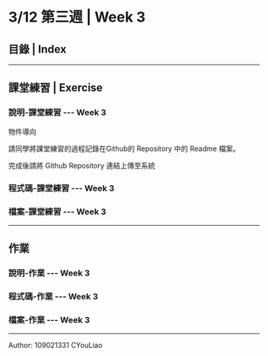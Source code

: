 # 3/12 第三週 | Week 3

## 目錄 | Index

---

## 課堂練習 | Exercise

### 說明-課堂練習 --- Week 3

物件導向

請同學將課堂練習的過程記錄在Github的 Repository 中的 Readme 檔案。

完成後請將 Github Repository 連結上傳至系統

### 程式碼-課堂練習 --- Week 3

### 檔案-課堂練習 --- Week 3

---

## 作業

### 說明-作業 --- Week 3

### 程式碼-作業 --- Week 3

### 檔案-作業 --- Week 3

---
Author: 109021331 CYouLiao
